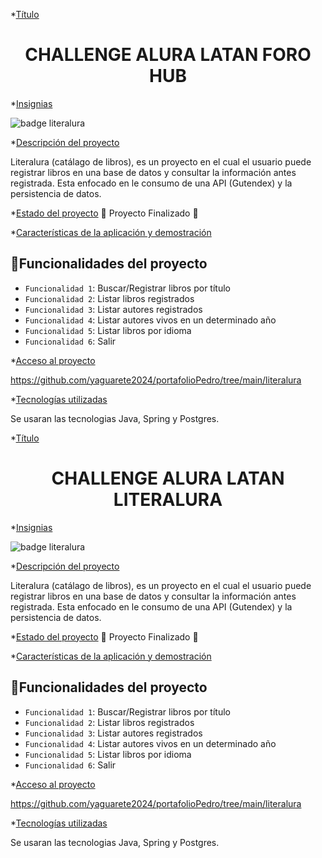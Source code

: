 
*[Título](#Título-e-imagen-de-portada)


<h1 align="center"> CHALLENGE ALURA LATAN FORO HUB </h1>


*[Insignias](#insignias)


![badge literalura](https://github.com/yaguarete2024/portafolioPedro/assets/158856712/cec18ffb-df69-445c-b445-1ac0a9a213dc)


*[Descripción del proyecto](#descripción-del-proyecto)

Literalura (catálago de libros), es un proyecto en el cual el usuario puede registrar libros en una base de datos  y consultar la información antes registrada.
Esta enfocado en le consumo de una API (Gutendex) y la persistencia de datos.

*[Estado del proyecto](#Estado-del-proyecto)
:construction: Proyecto Finalizado :construction:

*[Características de la aplicación y demostración](#Características-de-la-aplicación-y-demostración)
## :hammer:Funcionalidades del proyecto

- `Funcionalidad 1`: Buscar/Registrar libros por título
- `Funcionalidad 2`: Listar libros registrados
- `Funcionalidad 3`: Listar autores registrados
- `Funcionalidad 4`: Listar autores vivos en un determinado año
- `Funcionalidad 5`: Listar libros por idioma
- `Funcionalidad 6`: Salir

*[Acceso al proyecto](#acceso-proyecto)

https://github.com/yaguarete2024/portafolioPedro/tree/main/literalura

*[Tecnologías utilizadas](#tecnologías-utilizadas)

Se usaran las tecnologias Java, Spring y Postgres.


*[Título](#Título-e-imagen-de-portada)


<h1 align="center"> CHALLENGE ALURA LATAN LITERALURA </h1>


*[Insignias](#insignias)


![badge literalura](https://github.com/yaguarete2024/portafolioPedro/assets/158856712/cec18ffb-df69-445c-b445-1ac0a9a213dc)


*[Descripción del proyecto](#descripción-del-proyecto)

Literalura (catálago de libros), es un proyecto en el cual el usuario puede registrar libros en una base de datos  y consultar la información antes registrada.
Esta enfocado en le consumo de una API (Gutendex) y la persistencia de datos.

*[Estado del proyecto](#Estado-del-proyecto)
:construction: Proyecto Finalizado :construction:

*[Características de la aplicación y demostración](#Características-de-la-aplicación-y-demostración)
## :hammer:Funcionalidades del proyecto

- `Funcionalidad 1`: Buscar/Registrar libros por título
- `Funcionalidad 2`: Listar libros registrados
- `Funcionalidad 3`: Listar autores registrados
- `Funcionalidad 4`: Listar autores vivos en un determinado año
- `Funcionalidad 5`: Listar libros por idioma
- `Funcionalidad 6`: Salir

*[Acceso al proyecto](#acceso-proyecto)

https://github.com/yaguarete2024/portafolioPedro/tree/main/literalura

*[Tecnologías utilizadas](#tecnologías-utilizadas)

Se usaran las tecnologias Java, Spring y Postgres.

